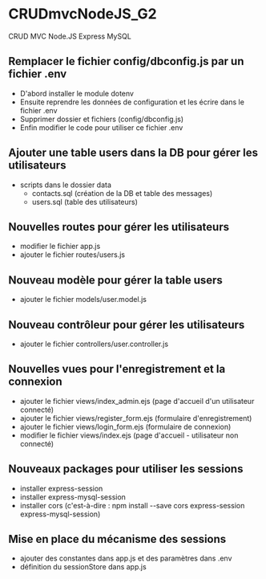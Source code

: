 # CRUDmvcNodeJS_G2
CRUD MVC Node.JS Express MySQL

## Remplacer le fichier config/dbconfig.js par un fichier .env
- D'abord installer le module dotenv
- Ensuite reprendre les données de configuration et les écrire dans le fichier .env
- Supprimer dossier et fichiers (config/dbconfig.js)
- Enfin modifier le code pour utiliser ce fichier .env

## Ajouter une table users dans la DB pour gérer les utilisateurs
- scripts dans le dossier data
    - contacts.sql (création de la DB et table des messages)
    - users.sql (table des utilisateurs)

## Nouvelles routes pour gérer les utilisateurs
- modifier le fichier app.js
- ajouter le fichier routes/users.js

## Nouveau modèle pour gérer la table users
- ajouter le fichier models/user.model.js

## Nouveau contrôleur pour gérer les utilisateurs
- ajouter le fichier controllers/user.controller.js

## Nouvelles vues pour l'enregistrement et la connexion
- ajouter le fichier views/index_admin.ejs (page d'accueil d'un utilisateur connecté)
- ajouter le fichier views/register_form.ejs (formulaire d'enregistrement)
- ajouter le fichier views/login_form.ejs (formulaire de connexion)
- modifier le fichier views/index.ejs (page d'accueil - utilisateur non connecté)

## Nouveaux packages pour utiliser les sessions
- installer express-session
- installer express-mysql-session
- installer cors
(c'est-à-dire : npm install --save cors express-session express-mysql-session)

## Mise en place du mécanisme des sessions
- ajouter des constantes dans app.js et des paramètres dans .env
- définition du sessionStore dans app.js